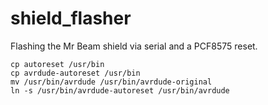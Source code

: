 # shield_flasher
Flashing the Mr Beam shield via serial and a PCF8575 reset.

```
cp autoreset /usr/bin
cp avrdude-autoreset /usr/bin
mv /usr/bin/avrdude /usr/bin/avrdude-original
ln -s /usr/bin/avrdude-autoreset /usr/bin/avrdude
```